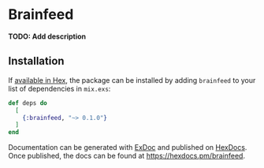 # Brainfeed

**TODO: Add description**

## Installation

If [available in Hex](https://hex.pm/docs/publish), the package can be installed
by adding `brainfeed` to your list of dependencies in `mix.exs`:

```elixir
def deps do
  [
    {:brainfeed, "~> 0.1.0"}
  ]
end
```

Documentation can be generated with [ExDoc](https://github.com/elixir-lang/ex_doc)
and published on [HexDocs](https://hexdocs.pm). Once published, the docs can
be found at <https://hexdocs.pm/brainfeed>.

